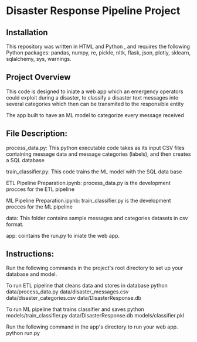 # Disaster Response Pipeline Project

## Installation

This repository was written in HTML and Python , and requires the following Python packages: pandas, numpy, re, pickle, nltk, flask, json, plotly, sklearn, sqlalchemy, sys, warnings.

## Project Overview

This code is designed to iniate a web app which an emergency operators could exploit during a disaster, to classify a disaster text messages into several categories which then can be transmited to the responsible entity

The app built to have an ML model to categorize every message received

## File Description:
process_data.py: This python executable code takes as its input CSV files containing message data and message categories (labels), and then creates a SQL database

train_classifier.py: This code trains the ML model with the SQL data base

ETL Pipeline Preparation.ipynb: process_data.py is the development procces for the ETL pipeline

ML Pipeline Preparation.ipynb: train_classifier.py is the development procces for the ML pipeline

data: This folder contains sample messages and categories datasets in csv format.

app: cointains the run.py to iniate the web app.

## Instructions:
Run the following commands in the project's root directory to set up your database and model.

To run ETL pipeline that cleans data and stores in database python data/process_data.py data/disaster_messages.csv data/disaster_categories.csv data/DisasterResponse.db

To run ML pipeline that trains classifier and saves python models/train_classifier.py data/DisasterResponse.db models/classifier.pkl

Run the following command in the app's directory to run your web app. python run.py
